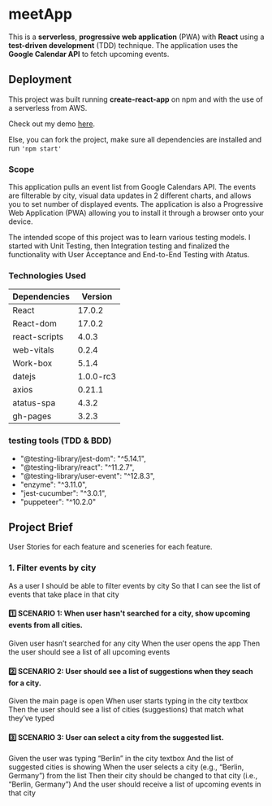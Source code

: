 # meetApp
This is a **serverless**, **progressive web application** (PWA) with **React** using a **test-driven development** (TDD) technique. The application uses the **Google Calendar API** to fetch upcoming events.

## Deployment

This project was built running **create-react-app** on npm and with the use of a serverless from AWS. 

Check out my demo <a href='https://iamnachoj.github.io/meetApp/'>here</a>.

Else, you can fork the project, make sure all dependencies are installed and run ```'npm start' ```

### Scope
This application pulls an event list from Google Calendars API. The events are filterable by city, visual data updates in 2 different charts, and allows you to set number of displayed events. The application is also a Progressive Web Application (PWA) allowing you to install it through a browser onto your device.

The intended scope of this project was to learn various testing models. I started with Unit Testing, then Integration testing and finalized the functionality with User Acceptance and End-to-End Testing with Atatus.

### Technologies Used
Dependencies | Version
------------ | -------------
 React | 17.0.2
 React-dom | 17.0.2
 react-scripts | 4.0.3
 web-vitals | 0.2.4
 Work-box | 5.1.4
 datejs | 1.0.0-rc3
 axios | 0.21.1
 atatus-spa | 4.3.2
 gh-pages | 3.2.3
 
 ### testing tools (TDD & BDD)
  -  "@testing-library/jest-dom": "^5.14.1",
  - "@testing-library/react": "^11.2.7",
  - "@testing-library/user-event": "^12.8.3",
  -  "enzyme": "^3.11.0",
  -  "jest-cucumber": "^3.0.1",
  - "puppeteer": "^10.2.0"


## Project Brief
 User Stories for each feature and sceneries for each feature.

### 1. Filter events by city
As a user I should be able to filter events by city So that I can see the list of events that take place in that city

#### :one: SCENARIO 1: When user hasn't searched for a city, show upcoming events from all cities.

Given user hasn’t searched for any city When the user opens the app Then the user should see a list of all upcoming events

#### :two: SCENARIO 2: User should see a list of suggestions when they seach for a city.

Given the main page is open When user starts typing in the city textbox Then the user should see a list of cities (suggestions) that match what they’ve typed

#### :three: SCENARIO 3: User can select a city from the suggested list.

Given the user was typing “Berlin” in the city textbox And the list of suggested cities is showing When the user selects a city (e.g., “Berlin, Germany”) from the list Then their city should be changed to that city (i.e., “Berlin, Germany”) And the user should receive a list of upcoming events in that city
